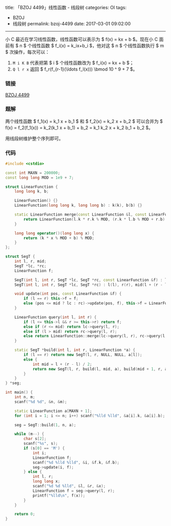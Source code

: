title: 「BZOJ 4499」线性函数 - 线段树
categories: OI
tags: 
  - BZOJ
  - 线段树
permalink: bzoj-4499
date: 2017-03-01 09:02:00
---

小 C 最近在学习线性函数，线性函数可以表示为 $ f(x) = kx + b $。现在小 C 面前有 $ n $ 个线性函数 $ f_i(x) = k_ix+b_i $，他对这 $ n $ 个线性函数执行 $ m $ 次操作，每次可以：

1. `M i K B` 代表把第 $ i $ 个线性函数改为 $ f_i(x) = kx + b $；
2. `Q l r x` 返回 $ f_r(f_{r-1}(\ldots f_l(x))) \bmod  10 ^ 9 + 7 $。

<!-- more -->

### 链接
[BZOJ 4499](http://www.lydsy.com/JudgeOnline/problem.php?id=4499)

### 题解
两个线性函数 $ f_1(x) = k_1 x + b_1 $ 和 $ f_2(x) = k_2 x + b_2 $ 可以合并为 $ f(x) = f_2(f_1(x)) = k_2(k_1 x + b_1) + b_2 = k_1 k_2 x + k_2 b_1 + b_2 $。

用线段树维护整个序列即可。

### 代码
```c++
#include <cstdio>

const int MAXN = 200000;
const long long MOD = 1e9 + 7;

struct LinearFunction {
	long long k, b;

	LinearFunction() {}
	LinearFunction(long long k, long long b) : k(k), b(b) {}

	static LinearFunction merge(const LinearFunction &l, const LinearFunction &r) {
		return LinearFunction(l.k * r.k % MOD, (r.k * l.b % MOD + r.b) % MOD);
	}

	long long operator()(long long x) {
		return (k * x % MOD + b) % MOD;
	}
};

struct SegT {
	int l, r, mid;
	SegT *lc, *rc;
	LinearFunction f;

	SegT(int l, int r, SegT *lc, SegT *rc, const LinearFunction &f) : l(l), r(r), mid(l + (r - l) / 2), lc(lc), rc(rc), f(f) {}
	SegT(int l, int r, SegT *lc, SegT *rc) : l(l), r(r), mid(l + (r - l) / 2), lc(lc), rc(rc), f(LinearFunction::merge(lc->f, rc->f)) {}

	void update(int pos, const LinearFunction &f) {
		if (l == r) this->f = f;
		else (pos <= mid ? lc : rc)->update(pos, f), this->f = LinearFunction::merge(lc->f, rc->f);
	}

	LinearFunction query(int l, int r) {
		if (l <= this->l && r >= this->r) return f;
		else if (r <= mid) return lc->query(l, r);
		else if (l > mid) return rc->query(l, r);
		else return LinearFunction::merge(lc->query(l, r), rc->query(l, r));
	}

	static SegT *build(int l, int r, LinearFunction *a) {
		if (l == r) return new SegT(l, r, NULL, NULL, a[l]);
		else {
			int mid = l + (r - l) / 2;
			return new SegT(l, r, build(l, mid, a), build(mid + 1, r, a));
		}
	}
} *seg;

int main() {
	int n, m;
	scanf("%d %d", &n, &m);

	static LinearFunction a[MAXN + 1];
	for (int i = 1; i <= n; i++) scanf("%lld %lld", &a[i].k, &a[i].b);

	seg = SegT::build(1, n, a);

	while (m--) {
		char s[2];
		scanf("%s", s);
		if (s[0] == 'M') {
			int i;
			LinearFunction f;
			scanf("%d %lld %lld", &i, &f.k, &f.b);
			seg->update(i, f);
		} else {
			int l, r;
			long long x;
			scanf("%d %d %lld", &l, &r, &x);
			LinearFunction f = seg->query(l, r);
			printf("%lld\n", f(x));
		}
	}

	return 0;
}
```
